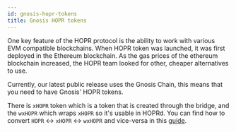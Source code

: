 ```yaml
---
id: gnosis-hopr-tokens
title: Gnosis HOPR tokens
---
```


One key feature of the HOPR protocol is the ability to work with various EVM compatible blockchains.
When HOPR token was launched, it was first deployed in the Ethereum blockchain.
As the gas prices of the ethereum blockchain increased, the HOPR team looked for other, cheaper alternatives to use.

Currently, our latest public release uses the Gnosis Chain, this means that you need to have Gnosis' HOPR tokens.

There is `xHOPR` token which is a token that is created through the bridge, and the `wxHOPR` which wraps `xHOPR` so it's usable in HOPRd. You can find how to convert `HOPR` <-> `xHOPR` <-> `wxHOPR` and vice-versa in this [guide](https://docs.hoprnet.org/staking/convert-hopr).
